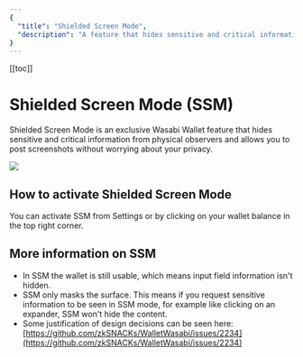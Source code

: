 ```yaml
---
{
  "title": "Shielded Screen Mode",
  "description": "A feature that hides sensitive and critical information from physical observers designed to allow you to post screenshots without worrying about leaking private details of your wallet. This is the Wasabi documentation, an archive of knowledge about the open-source, non-custodial and privacy-focused Bitcoin wallet for desktop."
}
---
```


[[toc]]

# Shielded Screen Mode (SSM)

Shielded Screen Mode is an exclusive Wasabi Wallet feature that hides sensitive and critical information from physical observers and allows you to post screenshots without worrying about your privacy.

![](https://i.imgur.com/4OgtaHP.png)

## How to activate Shielded Screen Mode
You can activate SSM from Settings or by clicking on your wallet balance in the top right corner. 

## More information on SSM
- In SSM the wallet is still usable, which means input field information isn't hidden.  
- SSM only masks the surface. This means if you request sensitive information to be seen in SSM mode, for example like clicking on an expander, SSM won't hide the content.
- Some justification of design decisions can be seen here: [https://github.com/zkSNACKs/WalletWasabi/issues/2234](https://github.com/zkSNACKs/WalletWasabi/issues/2234)
